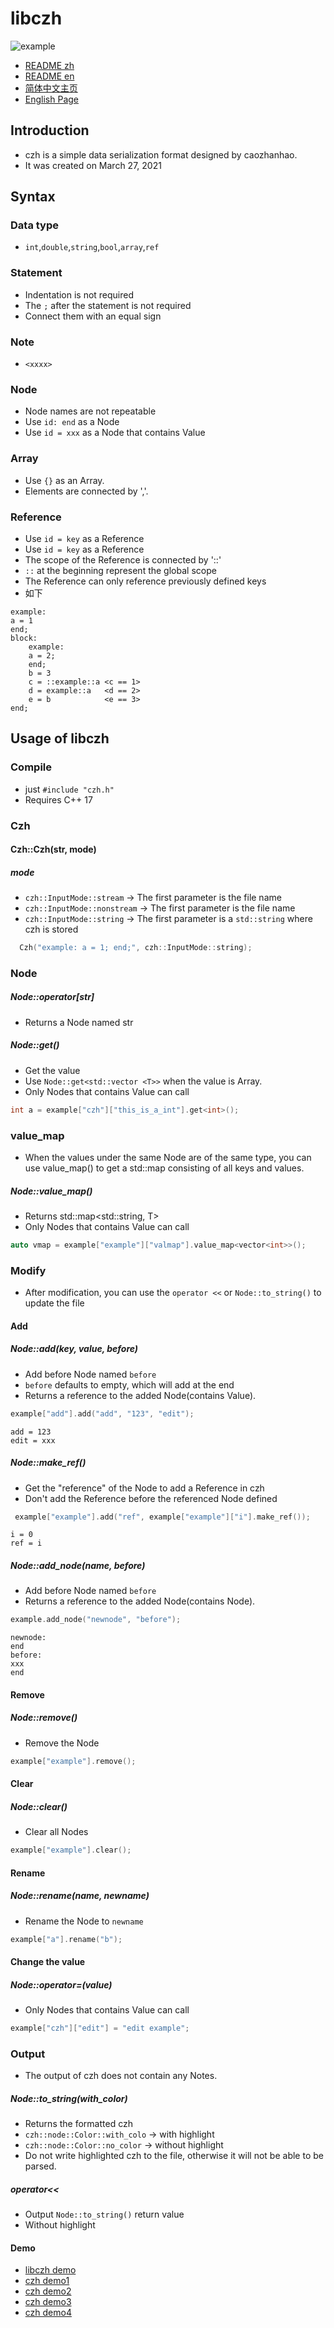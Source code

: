 # libczh

![example](examples/example.png)
- [README zh](README.md)
- [README en](README.en.md)
- [简体中文主页](https://libczh.vercel.app/)
- [English Page](https://libczh-en.vercel.app/)
## Introduction

- czh is a simple data serialization format designed by caozhanhao.
- It was created on March 27, 2021

## Syntax

### Data type

- `int`,`double`,`string`,`bool`,`array`,`ref`

### Statement

- Indentation is not required
- The `;` after the statement is not required
- Connect them with an equal sign

### Note

- `<xxxx>`

### Node

- Node names are not repeatable
- Use `id: end` as a Node
- Use `id = xxx` as a Node that contains Value

### Array

- Use `{}` as an Array.
- Elements are connected by ','.

### Reference

- Use `id = key` as a Reference
- Use `id = key` as a Reference
- The scope of the Reference is connected by '::'
- `::` at the beginning represent the global scope
- The Reference can only reference previously defined keys
- 如下

```
example:
a = 1
end;
block:
    example:
    a = 2;
    end;    
    b = 3
    c = ::example::a <c == 1>
    d = example::a   <d == 2>
    e = b            <e == 3>
end;
```

## Usage of libczh

### Compile

- just `#include "czh.h"`
- Requires C++ 17

### Czh

#### Czh::Czh(str, mode)

##### mode

- `czh::InputMode::stream` -> The first parameter is the file name
- `czh::InputMode::nonstream` -> The first parameter is the file name
- `czh::InputMode::string` -> The first parameter is a `std::string` where czh is stored

```c++
  Czh("example: a = 1; end;", czh::InputMode::string);
```

### Node

##### Node::operator[str]

- Returns a Node named str

##### Node::get<T>()

- Get the value
- Use `Node::get<std::vector <T>>` when the value is Array.
- Only Nodes that contains Value can call

```c++
int a = example["czh"]["this_is_a_int"].get<int>();
```

### value_map

- When the values under the same Node are of the same type, you can use value_map() to get a std::map consisting of all
  keys and values.

##### Node::value_map<T>()

- Returns std::map<std::string, T>
- Only Nodes that contains Value can call

```c++
auto vmap = example["example"]["valmap"].value_map<vector<int>>();
```

### Modify

- After modification, you can use the `operator <<` or `Node::to_string()` to update the file

#### Add

##### Node::add(key, value, before)

- Add before Node named `before`
- `before` defaults to empty, which will add at the end
- Returns a reference to the added Node(contains Value).

```c++
example["add"].add("add", "123", "edit");
```

```
add = 123
edit = xxx
```

##### Node::make_ref()

- Get the "reference" of the Node to add a Reference in czh
- Don't add the Reference before the referenced Node defined

```c++
 example["example"].add("ref", example["example"]["i"].make_ref());
```

```
i = 0
ref = i
```

##### Node::add_node(name, before)

- Add before Node named `before`
- Returns a reference to the added Node(contains Node).

```c++
example.add_node("newnode", "before");
```

```
newnode:
end
before:
xxx
end
```

#### Remove

##### Node::remove()

- Remove the Node

```c++
example["example"].remove();
```

#### Clear

##### Node::clear()

- Clear all Nodes

```c++
example["example"].clear();
```

#### Rename

##### Node::rename(name, newname)

- Rename the Node to `newname`

```c++
example["a"].rename("b");
```

#### Change the value

##### Node::operator=(value)

- Only Nodes that contains Value can call

```c++
example["czh"]["edit"] = "edit example";
```

### Output

- The output of czh does not contain any Notes.

##### Node::to_string(with_color)

- Returns the formatted czh
- `czh::node::Color::with_colo` -> with highlight
- `czh::node::Color::no_color` -> without highlight
- Do not write highlighted czh to the file, otherwise it will not be able to be parsed.

##### operator<<

- Output `Node::to_string()` return value
- Without highlight

#### Demo

- [libczh demo](https://gitee.com/cmvy2020/libczh/blob/master/examples/cpp/example.cpp)
- [czh demo1](https://gitee.com/cmvy2020/libczh/blob/master/examples/czh/example.czh)
- [czh demo2](https://gitee.com/cmvy2020/libczh/blob/master/examples/czh/czh.czh)
- [czh demo3](https://gitee.com/cmvy2020/libczh/blob/master/examples/czh/onelinetest.czh)
- [czh demo4](https://gitee.com/cmvy2020/wxserver/blob/main/config.czh)